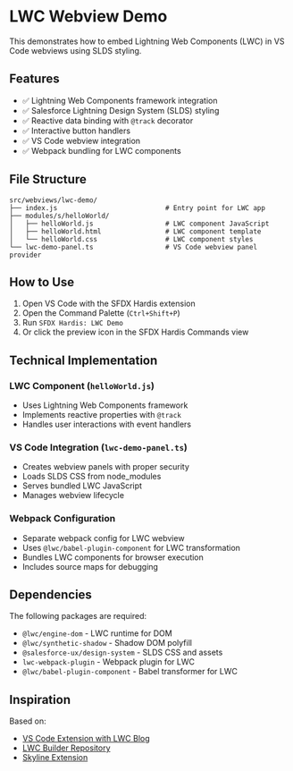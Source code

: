 # LWC Webview Demo

This demonstrates how to embed Lightning Web Components (LWC) in VS Code webviews using SLDS styling.

## Features

- ✅ Lightning Web Components framework integration
- ✅ Salesforce Lightning Design System (SLDS) styling
- ✅ Reactive data binding with `@track` decorator
- ✅ Interactive button handlers
- ✅ VS Code webview integration
- ✅ Webpack bundling for LWC components

## File Structure

```
src/webviews/lwc-demo/
├── index.js                           # Entry point for LWC app
├── modules/s/helloWorld/
│   ├── helloWorld.js                  # LWC component JavaScript
│   ├── helloWorld.html                # LWC component template
│   └── helloWorld.css                 # LWC component styles
└── lwc-demo-panel.ts                  # VS Code webview panel provider
```

## How to Use

1. Open VS Code with the SFDX Hardis extension
2. Open the Command Palette (`Ctrl+Shift+P`)
3. Run `SFDX Hardis: LWC Demo`
4. Or click the preview icon in the SFDX Hardis Commands view

## Technical Implementation

### LWC Component (`helloWorld.js`)
- Uses Lightning Web Components framework
- Implements reactive properties with `@track`
- Handles user interactions with event handlers

### VS Code Integration (`lwc-demo-panel.ts`)
- Creates webview panels with proper security
- Loads SLDS CSS from node_modules
- Serves bundled LWC JavaScript
- Manages webview lifecycle

### Webpack Configuration
- Separate webpack config for LWC webview
- Uses `@lwc/babel-plugin-component` for LWC transformation
- Bundles LWC components for browser execution
- Includes source maps for debugging

## Dependencies

The following packages are required:
- `@lwc/engine-dom` - LWC runtime for DOM
- `@lwc/synthetic-shadow` - Shadow DOM polyfill
- `@salesforce-ux/design-system` - SLDS CSS and assets
- `lwc-webpack-plugin` - Webpack plugin for LWC
- `@lwc/babel-plugin-component` - Babel transformer for LWC

## Inspiration

Based on:
- [VS Code Extension with LWC Blog](https://developer.salesforce.com/blogs/2021/04/how-to-build-a-webview-powered-vs-code-extension-with-lightning-web-components)
- [LWC Builder Repository](https://github.com/forcedotcom/lwc-builder)
- [Skyline Extension](https://github.com/mitchspano/Skyline)
